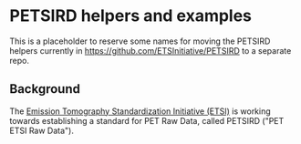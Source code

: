 # PETSIRD helpers and examples

This is a placeholder to reserve some names for moving the PETSIRD helpers
currently in https://github.com/ETSInitiative/PETSIRD to a separate repo.

## Background

The [Emission Tomography Standardization Initiative (ETSI)](https://etsinitiative.org/)
is working towards establishing a standard for PET Raw Data, called PETSIRD ("PET ETSI Raw Data").
